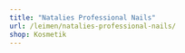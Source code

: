 ```yaml
---
title: "Natalies Professional Nails"
url: /leimen/natalies-professional-nails/
shop: Kosmetik
---
```

